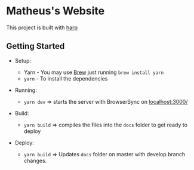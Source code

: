 # Matheus's Website

This project is built with [harp](http://harpjs.com/)

## Getting Started

- Setup:

  - Yarn - You may use [Brew](https://brew.sh/) just running `brew install yarn`
  - `yarn` - To install the dependencies

- Running:

  - `yarn dev` => starts the server with BrowserSync on [localhost:3000/](http://localhost:3000/)

- Build:

  - `yarn build` => compiles the files into the `docs` folder to get ready to deploy

- Deploy:

  - `yarn build` => Updates `docs` folder on master with develop branch changes.
